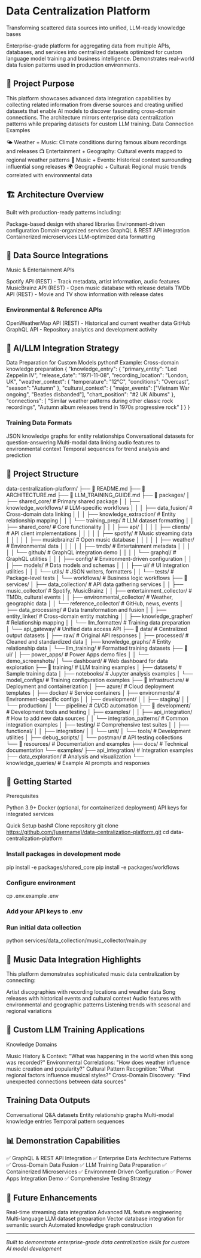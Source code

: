 # Data Centralization Platform

Transforming scattered data sources into unified, LLM-ready knowledge bases

Enterprise-grade platform for aggregating data from multiple APIs, databases, and services into centralized datasets optimized for custom language model training and business intelligence. Demonstrates real-world data fusion patterns used in production environments.


## 🎯 Project Purpose

This platform showcases advanced data integration capabilities by collecting related information from diverse sources and creating unified datasets that enable AI models to discover fascinating cross-domain connections. The architecture mirrors enterprise data centralization patterns while preparing datasets for custom LLM training.
Data Connection Examples

🌤️ Weather + Music: Climate conditions during famous album recordings and releases
📺 Entertainment + Geography: Cultural events mapped to regional weather patterns
🎵 Music + Events: Historical context surrounding influential song releases
🌍 Geographic + Cultural: Regional music trends correlated with environmental data


## 🏗️ Architecture Overview

Built with production-ready patterns including:

Package-based design with shared libraries
Environment-driven configuration
Domain-organized services
GraphQL & REST API integration
Containerized microservices
LLM-optimized data formatting


## 🔌 Data Source Integrations

Music & Entertainment APIs

Spotify API (REST) - Track metadata, artist information, audio features
MusicBrainz API (REST) - Open music database with release details
TMDb API (REST) - Movie and TV show information with release dates

### Environmental & Reference APIs
OpenWeatherMap API (REST) - Historical and current weather data
GitHub GraphQL API - Repository analytics and development activity


## 🤖 AI/LLM Integration Strategy
Data Preparation for Custom Models
python# Example: Cross-domain knowledge preparation
{
  "knowledge_entry": {
    "primary_entity": "Led Zeppelin IV",
    "release_date": "1971-11-08",
    "recording_location": "London, UK",
    "weather_context": {
      "temperature": "12°C",
      "conditions": "Overcast",
      "season": "Autumn"
    },
    "cultural_context": {
      "major_events": ["Vietnam War ongoing", "Beatles disbanded"],
      "chart_position": "#2 UK Albums"
    },
    "connections": [
      "Similar weather patterns during other classic rock recordings",
      "Autumn album releases trend in 1970s progressive rock"
    ]
  }
}

### Training Data Formats
JSON knowledge graphs for entity relationships
Conversational datasets for question-answering
Multi-modal data linking audio features to environmental context
Temporal sequences for trend analysis and prediction


## 📁 Project Structure
data-centralization-platform/
├── 📄 README.md
├── 📄 ARCHITECTURE.md
├── 📄 LLM_TRAINING_GUIDE.md
├── 📁 packages/
│   ├── shared_core/                   # Primary shared package
│   │   ├── knowledge_workflows/       # LLM-specific workflows
│   │   │   ├── data_fusion/           # Cross-domain data linking
│   │   │   ├── knowledge_extraction/  # Entity relationship mapping
│   │   │   └── training_prep/         # LLM dataset formatting
│   │   ├── shared_core/               # Core functionality
│   │   │   ├── api/
│   │   │   │   ├── clients/           # API client implementations
│   │   │   │   │   ├── spotify/       # Music streaming data
│   │   │   │   │   ├── musicbrainz/   # Open music database
│   │   │   │   │   ├── weather/       # Environmental data
│   │   │   │   │   ├── tmdb/          # Entertainment metadata
│   │   │   │   │   └── github/        # GraphQL integration demo
│   │   │   │   └── graphql/           # GraphQL utilities
│   │   │   ├── config/                # Environment-driven configuration
│   │   │   ├── models/                # Data models and schemas
│   │   │   ├── ui/                    # UI integration utilities
│   │   │   └── utils/                 # JSON writers, formatters
│   │   └── tests/                     # Package-level tests
│   └── workflows/                     # Business logic workflows
├── 📁 services/
│   ├── data_collection/               # API data gathering services
│   │   ├── music_collector/           # Spotify, MusicBrainz
│   │   ├── entertainment_collector/   # TMDb, cultural events
│   │   ├── environmental_collector/   # Weather, geographic data
│   │   └── reference_collector/       # GitHub, news, events
│   ├── data_processing/               # Data transformation and fusion
│   │   ├── entity_linker/             # Cross-domain entity matching
│   │   ├── knowledge_grapher/         # Relationship mapping
│   │   └── llm_formatter/             # Training data preparation
│   └── api_gateway/                   # Unified data access API
├── 📁 data/                           # Centralized output datasets
│   ├── raw/                           # Original API responses
│   ├── processed/                     # Cleaned and standardized data
│   ├── knowledge_graphs/              # Entity relationship data
│   └── llm_training/                  # Formatted training datasets
├── 📁 ui/
│   ├── power_apps/                    # Power Apps demo files
│   │   └── demo_screenshots/
│   └── dashboard/                     # Web dashboard for data exploration
├── 📁 training/                       # LLM training examples
│   ├── datasets/                      # Sample training data
│   ├── notebooks/                     # Jupyter analysis examples
│   └── model_configs/                 # Training configuration examples
├── 📁 infrastructure/                 # Deployment and containerization
│   ├── azure/                         # Cloud deployment templates
│   ├── docker/                        # Service containers
│   ├── environments/                  # Environment-specific configs
│   │   ├── development/
│   │   ├── staging/
│   │   └── production/
│   └── pipeline/                      # CI/CD automation
├── 📁 development/                    # Development tools and testing
│   ├── examples/
│   │   ├── api_integration/           # How to add new data sources
│   │   └── integration_patterns/      # Common integration examples
│   ├── testing/                       # Comprehensive test suites
│   │   ├── functional/
│   │   ├── integration/
│   │   └── unit/
│   └── tools/                         # Development utilities
│       ├── debug_scripts/
│       └── postman/                   # API testing collections
└── 📁 resources/                      # Documentation and examples
    ├── docs/                          # Technical documentation
    └── examples/
        ├── api_integration/           # Integration examples
        ├── data_exploration/          # Analysis and visualization
        └── knowledge_queries/         # Example AI prompts and responses


## 🚀 Getting Started

Prerequisites

Python 3.9+
Docker (optional, for containerized deployment)
API keys for integrated services

Quick Setup
bash# Clone repository
git clone https://github.com/[username]/data-centralization-platform.git
cd data-centralization-platform

### Install packages in development mode
pip install -e packages/shared_core
pip install -e packages/workflows

### Configure environment
cp .env.example .env
### Add your API keys to .env

### Run initial data collection
python services/data_collection/music_collector/main.py


## 🎵 Music Data Integration Highlights

This platform demonstrates sophisticated music data centralization by connecting:

Artist discographies with recording locations and weather data
Song releases with historical events and cultural context
Audio features with environmental and geographic patterns
Listening trends with seasonal and regional variations


## 🤖 Custom LLM Training Applications

Knowledge Domains

Music History & Context: "What was happening in the world when this song was recorded?"
Environmental Correlations: "How does weather influence music creation and popularity?"
Cultural Pattern Recognition: "What regional factors influence musical styles?"
Cross-Domain Discovery: "Find unexpected connections between data sources"


## Training Data Outputs

Conversational Q&A datasets
Entity relationship graphs
Multi-modal knowledge entries
Temporal pattern sequences


## 📊 Demonstration Capabilities

✅ GraphQL & REST API Integration
✅ Enterprise Data Architecture Patterns
✅ Cross-Domain Data Fusion
✅ LLM Training Data Preparation
✅ Containerized Microservices
✅ Environment-Driven Configuration
✅ Power Apps Integration Demo
✅ Comprehensive Testing Strategy


## 🔮 Future Enhancements

Real-time streaming data integration
Advanced ML feature engineering
Multi-language LLM dataset preparation
Vector database integration for semantic search
Automated knowledge graph construction

---
_Built to demonstrate enterprise-grade data centralization skills for custom AI model development_